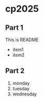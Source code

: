# cp2025
## Part 1
This is README
 - item1
 - item2

 ## Part 2
 1. monday
 1. tuesday
 1. wednesday
